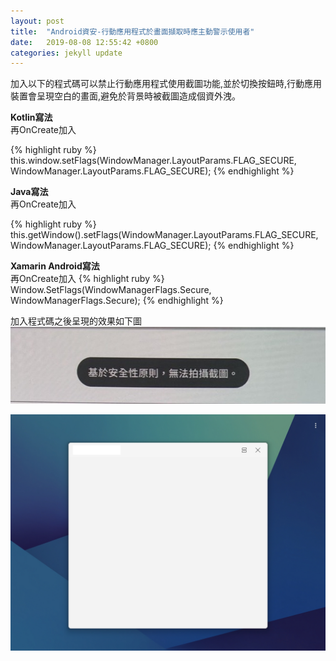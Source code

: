 ```yaml
---
layout: post
title:  "Android資安-行動應用程式於畫面擷取時應主動警示使用者"
date:   2019-08-08 12:55:42 +0800
categories: jekyll update
---
```

加入以下的程式碼可以禁止行動應用程式使用截圖功能,並於切換按鈕時,行動應用裝置會呈現空白的畫面,避免於背景時被截圖造成個資外洩。

**Kotlin寫法**  
再OnCreate加入

{% highlight ruby %}
this.window.setFlags(WindowManager.LayoutParams.FLAG_SECURE, WindowManager.LayoutParams.FLAG_SECURE);
{% endhighlight %}

**Java寫法**  
再OnCreate加入

{% highlight ruby %}
this.getWindow().setFlags(WindowManager.LayoutParams.FLAG_SECURE,WindowManager.LayoutParams.FLAG_SECURE);
{% endhighlight %}

**Xamarin Android寫法**  
再OnCreate加入
{% highlight ruby %}
Window.SetFlags(WindowManagerFlags.Secure, WindowManagerFlags.Secure);
{% endhighlight %}

加入程式碼之後呈現的效果如下圖  
![禁止截圖提示](https://github.com/Li-Chao-Chang/Blog/raw/master/_posts/images/201908081255/Android01.jpg)  

![背景狀態畫面](https://github.com/Li-Chao-Chang/Blog/raw/master/_posts/images/201908081255/Android02.jpg)

[jekyll-docs]: https://jekyllrb.com/docs/home
[jekyll-gh]:   https://github.com/jekyll/jekyll
[jekyll-talk]: https://talk.jekyllrb.com/
